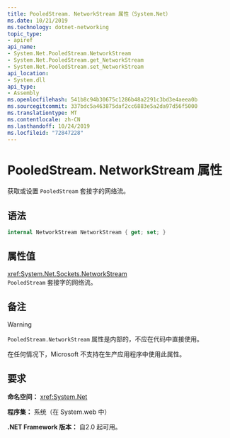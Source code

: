 ```yaml
---
title: PooledStream. NetworkStream 属性（System.Net）
ms.date: 10/21/2019
ms.technology: dotnet-networking
topic_type:
- apiref
api_name:
- System.Net.PooledStream.NetworkStream
- System.Net.PooledStream.get_NetworkStream
- System.Net.PooledStream.set_NetworkStream
api_location:
- System.dll
api_type:
- Assembly
ms.openlocfilehash: 541b8c94b30675c1286b48a2291c3bd3e4aeea0b
ms.sourcegitcommit: 337bdc5a463875daf2cc6883e5a2da97d56f5000
ms.translationtype: MT
ms.contentlocale: zh-CN
ms.lasthandoff: 10/24/2019
ms.locfileid: "72847228"
---
```

# <a name="pooledstreamnetworkstream-property"></a>PooledStream. NetworkStream 属性

获取或设置 `PooledStream` 套接字的网络流。

## <a name="syntax"></a>语法

```csharp
internal NetworkStream NetworkStream { get; set; }
```

## <a name="property-value"></a>属性值

<xref:System.Net.Sockets.NetworkStream>  
`PooledStream` 套接字的网络流。

## <a name="remarks"></a>备注

> [!WARNING]
> `PooledStream.NetworkStream` 属性是内部的，不应在代码中直接使用。
>
> 在任何情况下，Microsoft 不支持在生产应用程序中使用此属性。

## <a name="requirements"></a>要求

**命名空间：** <xref:System.Net>

**程序集：** 系统（在 System.web 中）

**.NET Framework 版本：** 自2.0 起可用。
